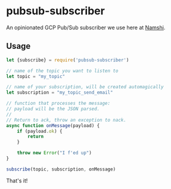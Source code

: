 # pubsub-subscriber

An opinionated GCP Pub/Sub subscriber we use here at [Namshi](https://github.com/namshi).

## Usage

``` js
let {subscribe} = require('pubsub-subscriber')

// name of the topic you want to listen to
let topic = "my_topic" 

// name of your subscription, will be created automagically
let subscription = "my_topic_send_email"

// function that processes the message:
// payload will be the JSON parsed.
// 
// Return to ack, throw an exception to nack.
async function onMessage(payload) {
    if (payload.ok) {
        return
    }

    throw new Error("I f'ed up")
}

subscribe(topic, subscription, onMessage)
```

That's it!